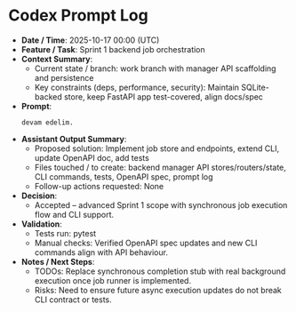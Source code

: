# Codex Prompt Log

- **Date / Time**: 2025-10-17 00:00 (UTC)
- **Feature / Task**: Sprint 1 backend job orchestration
- **Context Summary**:
  - Current state / branch: work branch with manager API scaffolding and persistence
  - Key constraints (deps, performance, security): Maintain SQLite-backed store, keep FastAPI app test-covered, align docs/spec
- **Prompt**:
  ```text
  devam edelim.
  ```
- **Assistant Output Summary**:
  - Proposed solution: Implement job store and endpoints, extend CLI, update OpenAPI doc, add tests
  - Files touched / to create: backend manager API stores/routers/state, CLI commands, tests, OpenAPI spec, prompt log
  - Follow-up actions requested: None
- **Decision**:
  - Accepted – advanced Sprint 1 scope with synchronous job execution flow and CLI support.
- **Validation**:
  - Tests run: pytest
  - Manual checks: Verified OpenAPI spec updates and new CLI commands align with API behaviour.
- **Notes / Next Steps**:
  - TODOs: Replace synchronous completion stub with real background execution once job runner is implemented.
  - Risks: Need to ensure future async execution updates do not break CLI contract or tests.
